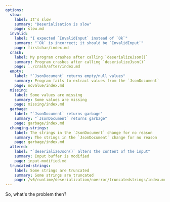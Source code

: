 ```yaml
---
options:
  slow:
    label: It's slow
    summary: "Deserialisation is slow"
    page: slow.md
  invalid:
    label: "I expected `InvalidInput` instead of `Ok`"
    summary: "`Ok` is incorrect; it should be `InvalidInput`"
    page: firstchar/index.md
  crash:
    label: My program crashes after calling `deserializeJson()`
    summary: Program crashes after calling `deserializeJson()`
    page: ../crash/after/index.md
  empty:
    label: "`JsonDocument` returns empty/null values"
    summary: Program fails to extract values from the `JsonDocument`
    page: novalue/index.md
  missing:
    label: Some values are missing
    summary: Some values are missing
    page: missing/index.md
  garbage:
    label: "`JsonDocument` returns garbage"
    summary: "`JsonDocument` returns garbage"
    page: garbage/index.md
  changing-strings:
    label: The strings in the `JsonDocument` change for no reason
    summary: The strings in the `JsonDocument` change for no reason
    page: garbage/index.md
  altered:
    label: "`deserializeJson()` alters the content of the input"
    summary: Input buffer is modified
    page: input-modified.md
  truncated-strings:
    label: Some strings are truncated
    summary: Some strings are truncated
    page: /v6/runtime/deserialization/noerror/truncatedstrings/index.md
---
```


So, what's the problem then?
